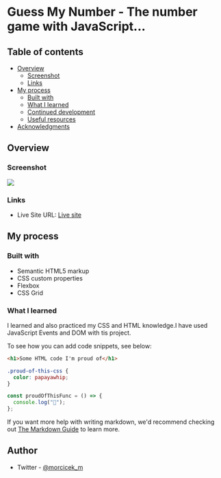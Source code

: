 # Guess My Number - The number game with JavaScript...

## Table of contents

- [Overview](#overview)
  - [Screenshot](#screenshot)
  - [Links](#links)
- [My process](#my-process)
  - [Built with](#built-with)
  - [What I learned](#what-i-learned)
  - [Continued development](#continued-development)
  - [Useful resources](#useful-resources)
- [Acknowledgments](#acknowledgments)

## Overview

### Screenshot

![](./screenshot.jpg)

### Links

- Live Site URL: [Live site](https://morcicek.github.io/Guess-My-Number/)

## My process

### Built with

- Semantic HTML5 markup
- CSS custom properties
- Flexbox
- CSS Grid

### What I learned

I learned and also practiced my CSS and HTML knowledge.I have used JavaScript Events and DOM with tis project.

To see how you can add code snippets, see below:

```html
<h1>Some HTML code I'm proud of</h1>
```

```css
.proud-of-this-css {
  color: papayawhip;
}
```

```js
const proudOfThisFunc = () => {
  console.log("🎉");
};
```

If you want more help with writing markdown, we'd recommend checking out [The Markdown Guide](https://www.markdownguide.org/) to learn more.



## Author

- Twitter - [@morcicek_m](https://twitter.com/home?lang=en)
